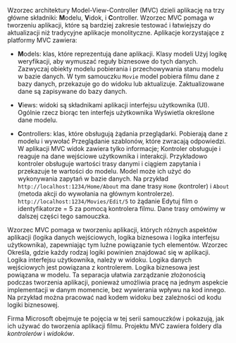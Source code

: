 Wzorzec architektury Model-View-Controller (MVC) dzieli aplikację na trzy główne składniki: **M**odelu, **V**idok, i **C**ontroller. Wzorzec MVC pomaga w tworzeniu aplikacji, które są bardziej zakresie testować i łatwiejszy do aktualizacji niż tradycyjne aplikacje monolityczne. Aplikacje korzystające z platformy MVC zawiera:

* **M**odels: klas, które reprezentują dane aplikacji. Klasy modeli Użyj logikę weryfikacji, aby wymuszać reguły biznesowe do tych danych. Zazwyczaj obiekty modelu pobierania i przechowywania stanu modelu w bazie danych. W tym samouczku `Movie` model pobiera filmu dane z bazy danych, przekazuje go do widoku lub aktualizuje. Zaktualizowane dane są zapisywane do bazy danych.

* **V**iews: widoki są składnikami aplikacji interfejsu użytkownika (UI). Ogólnie rzecz biorąc ten interfejs użytkownika Wyświetla określone dane modelu.

* **C**ontrollers: klas, które obsługują żądania przeglądarki. Pobierają dane z modelu i wywołać Przeglądanie szablonów, które zwracają odpowiedzi. W aplikacji MVC widok zawiera tylko informacje; Kontroler obsługuje i reaguje na dane wejściowe użytkownika i interakcji. Przykładowo kontroler obsługuje wartości trasy danymi i ciągiem zapytania i przekazuje te wartości do modelu. Model może ich użyć do wykonywania zapytań w bazie danych. Na przykład `http://localhost:1234/Home/About` ma dane trasy `Home` (kontroler) i `About` (metoda akcji do wywołania na głównym kontrolerze). `http://localhost:1234/Movies/Edit/5` to żądanie Edytuj film o identyfikatorze = 5 za pomocą kontrolera filmu.  Dane trasy omówimy w dalszej części tego samouczka.

Wzorzec MVC pomaga w tworzeniu aplikacji, których różnych aspektów aplikacji (logika danych wejściowych, logika biznesowa i logika interfejsu użytkownika), zapewniając tym luźne powiązanie tych elementów. Wzorzec Określa, gdzie każdy rodzaj logiki powinien znajdować się w aplikacji. Logika interfejsu użytkownika, należy w widoku. Logika danych wejściowych jest powiązana z kontrolerem. Logika biznesowa jest powiązana w modelu. Ta separacja ułatwia zarządzanie złożonością podczas tworzenia aplikacji, ponieważ umożliwia pracę na jednym aspekcie implementacji w danym momencie, bez wywierania wpływu na kod innego. Na przykład można pracować nad kodem widoku bez zależności od kodu logiki biznesowej.

Firma Microsoft obejmuje te pojęcia w tej serii samouczków i pokazują, jak ich używać do tworzenia aplikacji filmu. Projektu MVC zawiera foldery dla *kontrolerów* i *widoków*.
